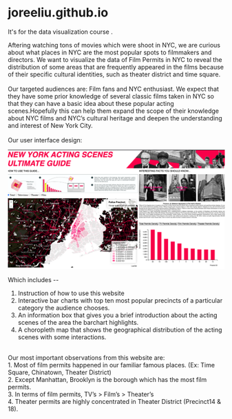 # joreeliu.github.io
It's for the data visualization course .

Aftering watching tons of movies which were shoot in NYC, we are curious about what places in
NYC are the most popular spots to filmmakers and directors. We want to visualize the data of
Film Permits in NYC to reveal the distribution of some areas that are frequently appeared in the
films because of their specific cultural identities, such as theater district and time square.<br/>
<br/>
Our targeted audiences are: Film fans and NYC enthusiast. We expect that they have some prior
knowledge of several classic films taken in NYC so that they can have a basic idea about these
popular acting scenes.Hopefully this can help them expand the scope of their knowledge about
NYC films and NYC’s cultural heritage and deepen the understanding and interest of New York
City. <br/>
<br/>
Our user interface design:

![](img/intro.png)

Which includes --
1. Instruction of how to use this website
2. Interactive bar charts with top ten most popular precincts of a particular category the
audience chooses.
3. An information box that gives you a brief introduction about the acting scenes of the
area the barchart highlights.
4. A choropleth map that shows the geographical distribution of the acting scenes with
some interactions. <br/>
<br/>
Our most important observations from this website are: <br/>
1. Most of film permits happened in our familiar famous places. (Ex: Time Square,
Chinatown, Theater District) <br/>
2. Except Manhattan, Brooklyn is the borough which has the most film permits. <br/>
3. In terms of film permits, TV’s > Film’s > Theater’s <br/>
4. Theater permits are highly concentrated in Theater District (Precinct14 & 18).
